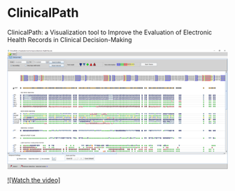 # ClinicalPath

ClinicalPath: a Visualization tool to Improve the Evaluation of Electronic Health Records in Clinical Decision-Making

![](https://github.com/claudiodgl/ClinicalPath/blob/08ba83e8987a2b87213ec97b6d242c4ea318bf1e/ClinicalPath_image.PNG?raw=true)

[![Watch the video]](https://youtu.be/rWHEK7S9TAw)
